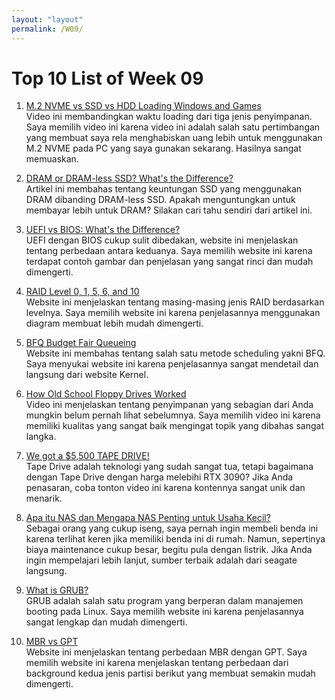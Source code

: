 ```yaml
---
layout: "layout"
permalink: /W09/
---
```


# Top 10 List of Week 09

1. [M.2 NVME vs SSD vs HDD Loading Windows and Games](https://www.youtube.com/watch?v=V3AMz-xZ2VM)<br>
Video ini membandingkan waktu loading dari tiga jenis penyimpanan.
Saya memilih video ini karena video ini adalah salah satu pertimbangan yang membuat saya rela menghabiskan uang lebih untuk menggunakan M.2 NVME pada PC yang saya gunakan sekarang.
Hasilnya sangat memuaskan.

2. [DRAM or DRAM-less SSD? What's the Difference?](https://www.maketecheasier.com/dram-or-dram-less-ssd/)<br>
Artikel ini membahas tentang keuntungan SSD yang menggunakan DRAM dibanding DRAM-less SSD.
Apakah menguntungkan untuk membayar lebih untuk DRAM?
Silakan cari tahu sendiri dari artikel ini.

3. [UEFI vs BIOS: What's the Difference?](https://www.freecodecamp.org/news/uefi-vs-bios/)<br>
UEFI dengan BIOS cukup sulit dibedakan, website ini menjelaskan tentang perbedaan antara keduanya.
Saya memilih website ini karena terdapat contoh gambar dan penjelasan yang sangat rinci dan mudah dimengerti.

4. [RAID Level 0, 1, 5, 6, and 10](https://www.prepressure.com/library/technology/raid)<br>
Website ini menjelaskan tentang masing-masing jenis RAID berdasarkan levelnya.
Saya memilih website ini karena penjelasannya menggunakan diagram membuat lebih mudah dimengerti.

5. [BFQ Budget Fair Queueing](https://www.kernel.org/doc/html/latest/block/bfq-iosched.html)<br>
Website ini membahas tentang salah satu metode scheduling yakni BFQ.
Saya menyukai website ini karena penjelasannya sangat mendetail dan langsung dari website Kernel.

6. [How Old School Floppy Drives Worked](https://www.youtube.com/watch?v=EHRc-QMoUE4)<br>
Video ini menjelaskan tentang penyimpanan yang sebagian dari Anda mungkin belum pernah lihat sebelumnya.
Saya memilih video ini karena memiliki kualitas yang sangat baik mengingat topik yang dibahas sangat langka.

7. [We got a $5,500 TAPE DRIVE!](https://www.youtube.com/watch?v=alxqpbSZorA)<br>
Tape Drive adalah teknologi yang sudah sangat tua, tetapi bagaimana dengan Tape Drive dengan harga melebihi RTX 3090?
Jika Anda penasaran, coba tonton video ini karena kontennya sangat unik dan menarik.

8. [Apa itu NAS dan Mengapa NAS Penting untuk Usaha Kecil?](https://www.seagate.com/id/id/tech-insights/what-is-nas-master-ti/)<br>
Sebagai orang yang cukup iseng, saya pernah ingin membeli benda ini karena terlihat keren jika memiliki benda ini di rumah.
Namun, sepertinya biaya maintenance cukup besar, begitu pula dengan listrik.
Jika Anda ingin mempelajari lebih lanjut, sumber terbaik adalah dari seagate langsung.

9. [What is GRUB?](https://itsfoss.com/what-is-grub/)<br>
GRUB adalah salah satu program yang berperan dalam manajemen booting pada Linux.
Saya memilih website ini karena penjelasannya sangat lengkap dan mudah dimengerti.

10. [MBR vs GPT](https://www.freecodecamp.org/news/mbr-vs-gpt-whats-the-difference-between-an-mbr-partition-and-a-gpt-partition-solved/)<br>
Website ini menjelaskan tentang perbedaan MBR dengan GPT.
Saya memilih website ini karena menjelaskan tentang perbedaan dari background kedua jenis partisi berikut yang membuat semakin mudah dimengerti.

